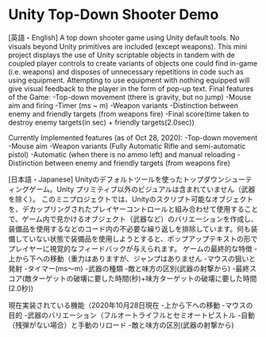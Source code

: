 # Unity Top-Down Shooter Demo
[英語・English]
A top down shooter game using Unity default tools. No visuals beyond Unity primitives are included (except weapons).
This mini project displays the use of Unity scriptable objects in tandem with de coupled player controls to create variants of objects one could find in-game (i.e. weapons) and disposes of unnecessary repetitions in code such as using equipment. Attempting to use equipment with nothing equipped will give visual feedback to the player in the form of pop-up text.
Final features of the Game:
  -Top-down movement (there is gravity, but no jump)
  -Mouse aim and firing
  -Timer (ms ~ m)
  -Weapon variants
  -Distinction between enemy and friendly targets (from weapons fire)
  -Final score(time taken to destroy enemy targets(in sec) + friendly targets(2.0sec))

Currently Implemented features (as of Oct 28, 2020):
  -Top-down movement
  -Mouse aim
  -Weapon variants (Fully Automatic Rifle and semi-automatic pistol)
  -Automatic (when there is no ammo left) and manual reloading
  -Distinction between enemy and friendly targets (from weapons fire)
  
[日本語・Japanese]
Unityのデフォルトツールを使ったトップダウンシューティングゲーム。Unity プリミティブ以外のビジュアルは含まれていません（武器を除く）。
このミニプロジェクトでは、Unityのスクリプト可能なオブジェクトを、デカップリングされたプレイヤーコントロールと組み合わせて使用することで、ゲーム内で見かけるオブジェクト（武器など）のバリエーションを作成し、装備品を使用するなどのコード内の不必要な繰り返しを排除しています。何も装備していない状態で装備品を使用しようとすると、ポップアップテキストの形でプレイヤーに視覚的なフィードバックが与えられます。
ゲームの最終的な特徴
  -上から下への移動（重力はありますが、ジャンプはありません
  -マウスの狙いと発射
  -タイマー(ms〜m)
  -武器の種類
  -敵と味方の区別(武器の射撃から)
  -最終スコア(敵ターゲットの破壊に要した時間(秒)+味方ターゲットの破壊に要した時間(2.0秒))

現在実装されている機能（2020年10月28日現在
  -上から下への移動
  -マウスの目的
  -武器のバリエーション（フルオートライフルとセミオートピストル
  -自動（残弾がない場合）と手動のリロード
  -敵と味方の区別(武器の射撃から)
